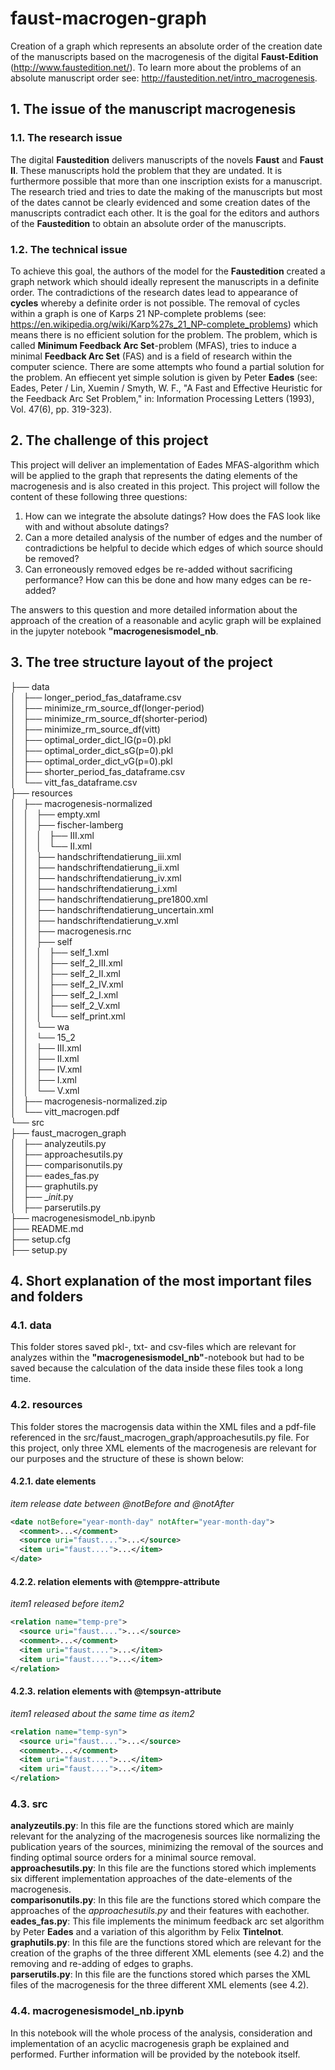 # faust-macrogen-graph
Creation of a graph which represents an absolute order of the creation date of the manuscripts based on the macrogenesis of the digital <b>Faust-Edition</b> (http://www.faustedition.net/). To learn more about the problems of an absolute manuscript order see: http://faustedition.net/intro_macrogenesis.

## 1. The issue of the manuscript macrogenesis
### 1.1. The research issue
The digital <b>Faustedition</b> delivers manuscripts of the novels <b>Faust</b> and <b>Faust II</b>. These manuscripts hold the problem that they are undated. It is furthermore possible that more than one inscription exists for a manuscript. The research tried and tries to date the making of the manuscripts but most of the dates cannot be clearly evidenced and some creation dates of the manuscripts contradict each other. It is the goal for the editors and authors of the <b>Faustedition</b> to obtain an absolute order of the manuscripts. 

### 1.2. The technical issue
To achieve this goal, the authors of the model for the <b>Faustedition</b> created a graph network which should ideally represent the manuscripts in a definite order. The contradictions of the research dates lead to appearance of <b>cycles</b> whereby a definite order is not possible. The removal of cycles within a graph is one of Karps 21 NP-complete problems (see: https://en.wikipedia.org/wiki/Karp%27s_21_NP-complete_problems) which means there is no efficient solution for the problem. The problem, which is called <b>Minimum Feedback Arc Set</b>-problem (MFAS), tries to induce a minimal <b>Feedback Arc Set</b> (FAS) and is a field of research within the computer science. There are some attempts who found a partial solution for the problem. An effiecent yet simple solution is given by Peter <b>Eades</b> (see: Eades, Peter / Lin, Xuemin / Smyth, W. F., "A Fast and Effective Heuristic for the Feedback Arc Set Problem," in: Information Processing Letters (1993), Vol. 47(6), pp. 319-323).

## 2. The challenge of this project
This project will deliver an implementation of Eades MFAS-algorithm which will be applied to the graph that represents the dating elements of the macrogenesis and is also created in this project. This project will follow the content of these following three questions:

1. How can we integrate the absolute datings? How does the FAS look like with and without absolute datings?
2. Can a more detailed analysis of the number of edges and the number of contradictions be helpful to decide which edges of which source should be removed?
3. Can erroneously removed edges be re-added without sacrificing performance? How can this be done and how many edges can be re-added?

The answers to this question and more detailed information about the approach of the creation of a reasonable and acylic graph will be explained in the jupyter notebook <b>"macrogenesismodel_nb</b>.

## 3. The tree structure layout of the project

├── data<br>
│   ├── longer_period_fas_dataframe.csv<br>
│   ├── minimize_rm_source_df(longer-period)<br>
│   ├── minimize_rm_source_df(shorter-period)<br>
│   ├── minimize_rm_source_df(vitt)<br>
│   ├── optimal_order_dict_lG(p=0).pkl<br>
│   ├── optimal_order_dict_sG(p=0).pkl<br>
│   ├── optimal_order_dict_vG(p=0).pkl<br>
│   ├── shorter_period_fas_dataframe.csv<br>
│   └── vitt_fas_dataframe.csv<br>
├── resources<br>
│   ├── macrogenesis-normalized<br>
│   │   ├── empty.xml<br>
│   │   ├── fischer-lamberg<br>
│   │   │   ├── III.xml<br>
│   │   │   └── II.xml<br>
│   │   ├── handschriftendatierung_iii.xml<br>
│   │   ├── handschriftendatierung_ii.xml<br>
│   │   ├── handschriftendatierung_iv.xml<br>
│   │   ├── handschriftendatierung_i.xml<br>
│   │   ├── handschriftendatierung_pre1800.xml<br>
│   │   ├── handschriftendatierung_uncertain.xml<br>
│   │   ├── handschriftendatierung_v.xml<br>
│   │   ├── macrogenesis.rnc<br>
│   │   ├── self<br>
│   │   │   ├── self_1.xml<br>
│   │   │   ├── self_2_III.xml<br>
│   │   │   ├── self_2_II.xml<br>
│   │   │   ├── self_2_IV.xml<br>
│   │   │   ├── self_2_I.xml<br>
│   │   │   ├── self_2_V.xml<br>
│   │   │   └── self_print.xml<br>
│   │   └── wa<br>
│   │       └── 15_2<br>
│   │           ├── III.xml<br>
│   │           ├── II.xml<br>
│   │           ├── IV.xml<br>
│   │           ├── I.xml<br>
│   │           └── V.xml<br>
│   ├── macrogenesis-normalized.zip<br>
│   └── vitt_macrogen.pdf<br>
└── src<br>
    ├── faust_macrogen_graph<br>
    │   ├── analyzeutils.py<br>
    │   ├── approachesutils.py<br>
    │   ├── comparisonutils.py<br>
    │   ├── eades_fas.py<br>
    │   ├── graphutils.py<br>
    │   ├── __init_.py<br>
    │   ├── parserutils.py<br>
├── macrogenesismodel_nb.ipynb<br>
├── README.md<br>
├── setup.cfg<br>
├── setup.py<br>


## 4. Short explanation of the most important files and folders
### 4.1. data

This folder stores saved pkl-, txt- and csv-files which are relevant for analyzes within the <b>"macrogenesismodel_nb"</b>-notebook but had to be saved because the calculation of the data inside these files took a long time.

### 4.2. resources

This folder stores the macrogensis data within the XML files and a pdf-file referenced in the src/faust_macrogen_graph/approachesutils.py file. For this project, only three XML elements of the macrogenesis are relevant for our purposes and the structure of these is shown below:

#### 4.2.1. date elements
<i>item release date between @notBefore and @notAfter</i>
```xml
<date notBefore="year-month-day" notAfter="year-month-day">
  <comment>...</comment>
  <source uri="faust....">...</source>
  <item uri="faust....">...</item>
</date>
```
#### 4.2.2. relation elements with @temppre-attribute
<i>item1 released before item2</i>
```xml
<relation name="temp-pre">
  <source uri="faust....">...</source>
  <comment>...</comment>
  <item uri="faust....">...</item>
  <item uri="faust....">...</item>
</relation>
```

#### 4.2.3. relation elements with @tempsyn-attribute
<i>item1 released about the same time as item2</i>
```xml
<relation name="temp-syn">
  <source uri="faust....">...</source>
  <comment>...</comment>
  <item uri="faust....">...</item>
  <item uri="faust....">...</item>
</relation>
```

### 4.3. src
<b>analyzeutils.py</b>: In this file are the functions stored which are mainly relevant for the analyzing of the macrogenesis sources like normalizing the publication years of the sources, minimizing the removal of the sources and finding optimal source orders for a minimal source removal.<br>
<b>approachesutils.py</b>: In this file are the functions stored which implements six different implementation approaches of the date-elements of the macrogenesis.<br>
<b>comparisonutils.py</b>: In this file are the functions stored which compare the approaches of the <i>approachesutils.py</i> and their features with eachother.<br>
<b>eades_fas.py</b>: This file implements the minimum feedback arc set algorithm by Peter <b>Eades</b> and a variation of this algorithm by Felix <b>Tintelnot</b>.<br>
<b>graphutils.py</b>: In this file are the functions stored which are relevant for the creation of the graphs of the three different XML elements (see 4.2) and the removing and re-adding of edges to graphs.<br>
<b>parserutils.py</b>: In this file are the functions stored which parses the XML files of the macrogenesis for the three different XML elements (see 4.2).


### 4.4. macrogenesismodel_nb.ipynb

In this notebook will the whole process of the analysis, consideration and implementation of an acyclic macrogenesis graph be explained and performed. 
Further information will be provided by the notebook itself.

